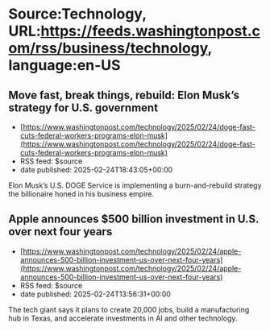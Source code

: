 # Source:Technology, URL:https://feeds.washingtonpost.com/rss/business/technology, language:en-US

## Move fast, break things, rebuild: Elon Musk’s strategy for U.S. government
 - [https://www.washingtonpost.com/technology/2025/02/24/doge-fast-cuts-federal-workers-programs-elon-musk](https://www.washingtonpost.com/technology/2025/02/24/doge-fast-cuts-federal-workers-programs-elon-musk)
 - RSS feed: $source
 - date published: 2025-02-24T18:43:05+00:00

Elon Musk’s U.S. DOGE Service is implementing a burn-and-rebuild strategy the billionaire honed in his business empire.

## Apple announces $500 billion investment in U.S. over next four years
 - [https://www.washingtonpost.com/technology/2025/02/24/apple-announces-500-billion-investment-us-over-next-four-years](https://www.washingtonpost.com/technology/2025/02/24/apple-announces-500-billion-investment-us-over-next-four-years)
 - RSS feed: $source
 - date published: 2025-02-24T13:56:31+00:00

The tech giant says it plans to create 20,000 jobs, build a manufacturing hub in Texas, and accelerate investments in AI and other technology.

